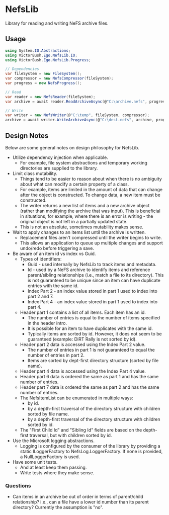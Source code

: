# NefsLib

Library for reading and writing NeFS archive files.

## Usage

```csharp
using System.IO.Abstractions;
using VictorBush.Ego.NefsLib.IO;
using VictorBush.Ego.NefsLib.Progress;

// Dependencies
var fileSystem = new FileSystem();
var compressor = new NefsCompressor(fileSystem);
var progress = new NefsProgress();

// Read
var reader = new NefsReader(fileSystem);
var archive = await reader.ReadArchiveAsync(@"C:\archive.nefs", progress);

// Write
var writer = new NefsWriter(@"C:\temp", fileSystem, compressor);
archive = await writer.WriteArchiveAsync(@"C:\dest.nefs", archive, progress);
```

## Design Notes

Below are some general notes on design philosophy for NefsLib.
- Utilize dependency injection when applicable.
    - For example, file system abstractions and temporary working directories are supplied to the library.
- Limit class mutability. 
    - Things tend to be easier to reason about when there is no ambiguity about what can modify a certain property of a class.
    - For example, items are limited in the amount of data that can change after the object is constructed. To change data, a new item must be constructed.
    - The writer returns a new list of items and a new archive object (rather than modifying the archive that was input). This is beneficial in situations, for example, where there is an error is writing - the original object is not left in a partially updated state.
    - This is not an absolute, sometimes mutability makes sense.
- Wait to apply changes to an items list until the archive is written.
    - Replacement files aren't compressed until the writer begins to write.
    - This allows an application to queue up multiple changes and support undo/redo before triggering a save.
- Be aware of an item id vs index vs Guid.
    - Types of identifiers:
        - Guid - used internally by NefsLib to track items and metadata.
        - Id - used by a NeFS archive to identify items and reference parent/sibling relationships (i.e., match a file to its directory). This is not guaranteed to be unique since an item can have duplicate entries with the same id.
        - Index Part 2 - an index value stored in part 1 used to index into part 2 and 7.
        - Index Part 4 - an index value stored in part 1 used to index into part 4.
    - Header part 1 contains a list of all items. Each item has an id.
        - The number of entries is equal to the number of items specified in the header intro.
        - It is possible for an item to have duplicates with the same id.
        - Typically items are sorted by id. However, it does not seem to be guaranteed (example: DiRT Rally is not sorted by id).
    - Header part 2 data is accessed using the Index Part 2 value.
        - The number of entries in part 1 is not guaranteed to equal the number of entries in part 2.
        - Items are sorted by dept-first directory structure (sorted by file name).
    - Header part 4 data is accessed using the Index Part 4 value.
    - Header part 6 data is ordered the same as part 1 and has the same number of entries.
    - Header part 7 data is ordered the same as part 2 and has the same number of entries.
    - The NefsItemList can be enumerated in multiple ways:
        - by id.
        - by a depth-first traversal of the directory structure with children sorted by file name.
        - by a depth-first traversal of the directory structure with children sorted by id.
    - The "First Child Id" and "Sibling Id" fields are based on the depth-first traversal, but with children sorted by id.
- Use the Microsoft logging abstractions.
    - Logging is configured by the consumer of the library by providing a static ILoggerFactory to NefsLog.LoggerFactory. If none is provided, a NullLoggerFactory is used.
- Have some unit tests.
    - And at least keep them passing.
    - Write tests where they make sense.

### Questions
- Can items in an archive be out of order in terms of parent/child relationship? i.e., can a file have a lower id number than its parent directory? Currently the assumption is "no".
